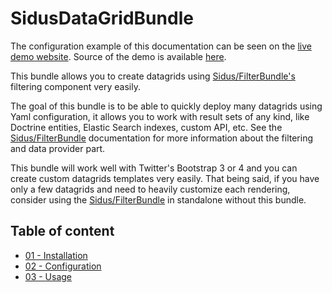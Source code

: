 SidusDataGridBundle
===================

The configuration example of this documentation can be seen on the [live demo website](http://datagrid-demo.sidus.fr). 
Source of the demo is available [here](https://github.com/VincentChalnot/SidusDataGridDemo).

This bundle allows you to create datagrids using
[Sidus/FilterBundle's](https://github.com/VincentChalnot/SidusFilterBundle) filtering component very easily.

The goal of this bundle is to be able to quickly deploy many datagrids using Yaml configuration, it allows you to work
with result sets of any kind, like Doctrine entities, Elastic Search indexes, custom API, etc.
See the [Sidus/FilterBundle](https://github.com/VincentChalnot/SidusFilterBundle) documentation for more information
about the filtering and data provider part.

This bundle will work well with Twitter's Bootstrap 3 or 4 and you can create custom datagrids templates very easily.
That being said, if you have only a few datagrids and need to heavily customize each rendering, consider using the
[Sidus/FilterBundle](https://github.com/VincentChalnot/SidusFilterBundle) in standalone without this bundle.

## Table of content

 - [01 - Installation](Documentation/01-install.md)
 - [02 - Configuration](Documentation/02-configuration.md)
 - [03 - Usage](Documentation/03-usage.md)
